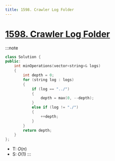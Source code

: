 ```yaml
---
title: 1598. Crawler Log Folder
---
```


# [1598\. Crawler Log Folder](https://leetcode.com/problems/crawler-log-folder/)

:::note
```cpp
class Solution {
public:
    int minOperations(vector<string>& logs)
    {
        int depth = 0;
        for (string log : logs)
        {
            if (log == "../")
            {
                depth = max(0, --depth);
            }
            else if (log != "./")
            {
                ++depth;
            }
        }
        return depth;
    }
};
```
- T: $O(n)$
- S: $O(1)$
:::
